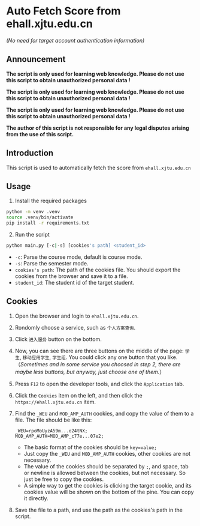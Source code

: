# Auto Fetch Score from ehall.xjtu.edu.cn

*(No need for target account authentication information)*

## Announcement

**The script is only used for learning web knowledge. Please do not use this script to obtain unauthorized personal data !**

**The script is only used for learning web knowledge. Please do not use this script to obtain unauthorized personal data !**

**The script is only used for learning web knowledge. Please do not use this script to obtain unauthorized personal data !**

**The author of this script is not responsible for any legal disputes arising from the use of this script.**

## Introduction

This script is used to automatically fetch the score from `ehall.xjtu.edu.cn`

## Usage

1. Install the required packages

```bash
python -m venv .venv
source .venv/bin/activate
pip install -r requirements.txt
```

2. Run the script

```bash
python main.py [-c|-s] [cookies's path] <student_id>
```

- `-c`: Parse the course mode, default is course mode.
- `-s`: Parse the semester mode.
- `cookies's path`: The path of the cookies file. You should export the cookies from the browser and save it to a file.
- `student_id`: The student id of the target student.

## Cookies

1. Open the browser and login to `ehall.xjtu.edu.cn`.
2. Rondomly choose a service, such as `个人方案查询`.
3. Click `进入服务` button on the bottom.
4. Now, you can see there are three buttons on the middle of the page: `学生`, `移动应用学生`, `学生组`. You could click any one button that you like.
 （*Sometimes and in some service you choosed in step 2, there are maybe less buttons, but anyway, just choose one of them.*）
5. Press `F12` to open the developer tools, and click the `Application` tab.
6. Click the `Cookies` item on the left, and then click the `https://ehall.xjtu.edu.cn` item.
7. Find the `_WEU` and `MOD_AMP_AUTH` cookies, and copy the value of them to a file. The file should be like this:

    ```text
    _WEU=rpoMoUyzA59m...o24tNX;
    MOD_AMP_AUTH=MOD_AMP_c77e...07e2;
    ```
    * The basic format of the cookies should be `key=value;`
    * Just copy the `_WEU` and `MOD_AMP_AUTH` cookies, other cookies are not necessary.
    * The value of the cookies should be separated by `;`, and space, tab or newline is allowed between the cookies, but not necessary. So just be free to copy the cookies.
    * A simple way to get the cookies is clicking the target cookie, and its cookies value will be shown on the bottom of the pine. You can copy it directly.

8. Save the file to a path, and use the path as the cookies's path in the script.


